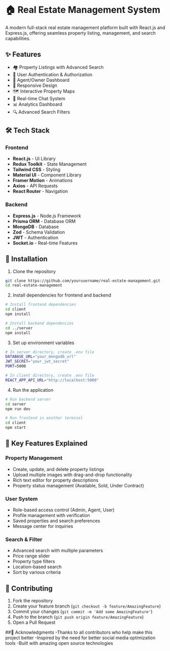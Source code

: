 # 🏠 Real Estate Management System

A modern full-stack real estate management platform built with React.js and Express.js, offering seamless property listing, management, and search capabilities.

## ✨ Features

- 🏘️ Property Listings with Advanced Search
- 👤 User Authentication & Authorization
- 💼 Agent/Owner Dashboard
- 📱 Responsive Design
- 🗺️ Interactive Property Maps
- 💬 Real-time Chat System
- 📊 Analytics Dashboard
- 🔍 Advanced Search Filters

## 🛠️ Tech Stack

### Frontend
- **React.js** - UI Library
- **Redux Toolkit** - State Management
- **Tailwind CSS** - Styling
- **Material UI** - Component Library
- **Framer Motion** - Animations
- **Axios** - API Requests
- **React Router** - Navigation

### Backend
- **Express.js** - Node.js Framework
- **Prisma ORM** - Database ORM
- **MongoDB** - Database
- **Zod** - Schema Validation
- **JWT** - Authentication
- **Socket.io** - Real-time Features

## 🚀 Installation

1. Clone the repository
```bash
git clone https://github.com/yourusername/real-estate-management.git
cd real-estate-management
```

2. Install dependencies for frontend and backend
```bash
# Install frontend dependencies
cd client
npm install

# Install backend dependencies
cd ../server
npm install
```

3. Set up environment variables
```bash
# In server directory, create .env file
DATABASE_URL="your_mongodb_url"
JWT_SECRET="your_jwt_secret"
PORT=5000

# In client directory, create .env file
REACT_APP_API_URL="http://localhost:5000"
```

4. Run the application
```bash
# Run backend server
cd server
npm run dev

# Run frontend in another terminal
cd client
npm start
```

## 🌟 Key Features Explained

### Property Management
- Create, update, and delete property listings
- Upload multiple images with drag-and-drop functionality
- Rich text editor for property descriptions
- Property status management (Available, Sold, Under Contract)

### User System
- Role-based access control (Admin, Agent, User)
- Profile management with verification
- Saved properties and search preferences
- Message center for inquiries

### Search & Filter
- Advanced search with multiple parameters
- Price range slider
- Property type filters
- Location-based search
- Sort by various criteria

## 🤝 Contributing

1. Fork the repository
2. Create your feature branch (`git checkout -b feature/AmazingFeature`)
3. Commit your changes (`git commit -m 'Add some AmazingFeature'`)
4. Push to the branch (`git push origin feature/AmazingFeature`)
5. Open a Pull Request

##🌟 Acknowledgments
-Thanks to all contributors who help make this project better
-Inspired by the need for better social media optimization tools
-Built with amazing open source technologies
